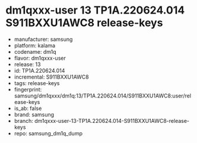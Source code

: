 # dm1qxxx-user 13 TP1A.220624.014 S911BXXU1AWC8 release-keys
- manufacturer: samsung
- platform: kalama
- codename: dm1q
- flavor: dm1qxxx-user
- release: 13
- id: TP1A.220624.014
- incremental: S911BXXU1AWC8
- tags: release-keys
- fingerprint: samsung/dm1qxxx/dm1q:13/TP1A.220624.014/S911BXXU1AWC8:user/release-keys
- is_ab: false
- brand: samsung
- branch: dm1qxxx-user-13-TP1A.220624.014-S911BXXU1AWC8-release-keys
- repo: samsung_dm1q_dump
